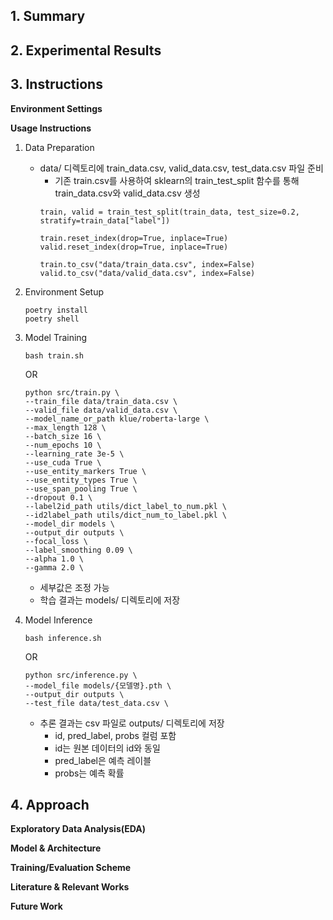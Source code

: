 
## 1. Summary


## 2. Experimental Results


## 3. Instructions

**Environment Settings**

**Usage Instructions**

1) Data Preparation
    - data/ 디렉토리에 train_data.csv, valid_data.csv, test_data.csv 파일 준비
        - 기존 train.csv를 사용하여 sklearn의 train_test_split 함수를 통해 train_data.csv와 valid_data.csv 생성
        ```
        train, valid = train_test_split(train_data, test_size=0.2, 
        stratify=train_data["label"])
        
        train.reset_index(drop=True, inplace=True)
        valid.reset_index(drop=True, inplace=True)
        
        train.to_csv("data/train_data.csv", index=False)
        valid.to_csv("data/valid_data.csv", index=False)
        ```
2) Environment Setup
    ```
    poetry install
    poetry shell
    ````

3) Model Training
    ```
    bash train.sh
    ```

    OR

    ```
    python src/train.py \
    --train_file data/train_data.csv \
    --valid_file data/valid_data.csv \
    --model_name_or_path klue/roberta-large \
    --max_length 128 \
    --batch_size 16 \
    --num_epochs 10 \
    --learning_rate 3e-5 \
    --use_cuda True \
    --use_entity_markers True \
    --use_entity_types True \
    --use_span_pooling True \
    --dropout 0.1 \
    --label2id_path utils/dict_label_to_num.pkl \
    --id2label_path utils/dict_num_to_label.pkl \
    --model_dir models \
    --output_dir outputs \
    --focal_loss \
    --label_smoothing 0.09 \
    --alpha 1.0 \
    --gamma 2.0 \
    ```

    - 세부값은 조정 가능
    - 학습 결과는 models/ 디렉토리에 저장

4) Model Inference
    ```
    bash inference.sh
    ```

    OR

    ```
    python src/inference.py \
    --model_file models/{모델명}.pth \
    --output_dir outputs \
    --test_file data/test_data.csv \
    ```

    - 추론 결과는 csv 파일로 outputs/ 디렉토리에 저장
        - id, pred_label, probs 컬럼 포함
        - id는 원본 데이터의 id와 동일
        - pred_label은 예측 레이블
        - probs는 예측 확률

## 4. Approach

**Exploratory Data Analysis(EDA)**

**Model & Architecture**

**Training/Evaluation Scheme**

**Literature & Relevant Works**

**Future Work**